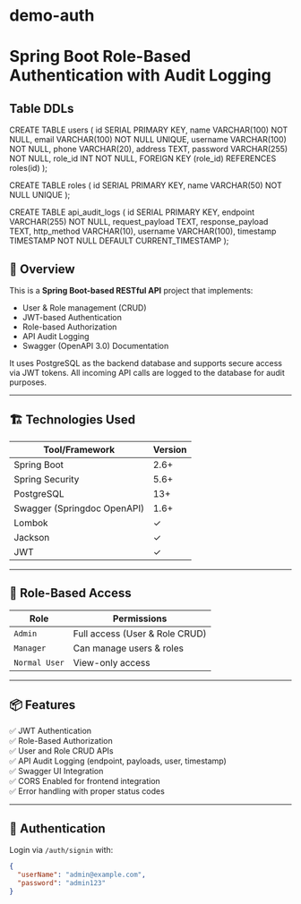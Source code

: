 # demo-auth
# Spring Boot Role-Based Authentication with Audit Logging

## Table DDLs

CREATE TABLE users (
    id SERIAL PRIMARY KEY,
    name VARCHAR(100) NOT NULL,
    email VARCHAR(100) NOT NULL UNIQUE,
    username VARCHAR(100) NOT NULL,
    phone VARCHAR(20),
    address TEXT,
    password VARCHAR(255) NOT NULL,
    role_id INT NOT NULL,
    FOREIGN KEY (role_id) REFERENCES roles(id)
);

CREATE TABLE roles (
    id SERIAL PRIMARY KEY,
    name VARCHAR(50) NOT NULL UNIQUE
);

CREATE TABLE api_audit_logs (
    id SERIAL PRIMARY KEY,
    endpoint VARCHAR(255) NOT NULL,
    request_payload TEXT,
    response_payload TEXT,
    http_method VARCHAR(10),
    username VARCHAR(100),
    timestamp TIMESTAMP NOT NULL DEFAULT CURRENT_TIMESTAMP
);

## 🧾 Overview

This is a **Spring Boot-based RESTful API** project that implements:
- User & Role management (CRUD)
- JWT-based Authentication
- Role-based Authorization
- API Audit Logging
- Swagger (OpenAPI 3.0) Documentation

It uses PostgreSQL as the backend database and supports secure access via JWT tokens. All incoming API calls are logged to the database for audit purposes.

---

## 🏗️ Technologies Used

| Tool/Framework    | Version        |
|------------------|----------------|
| Spring Boot      | 2.6+           |
| Spring Security  | 5.6+           |
| PostgreSQL       | 13+            |
| Swagger (Springdoc OpenAPI) | 1.6+   |
| Lombok           | ✓              |
| Jackson          | ✓              |
| JWT              | ✓              |

---

## 🔐 Role-Based Access

| Role          | Permissions                  |
|---------------|------------------------------|
| `Admin`       | Full access (User & Role CRUD) |
| `Manager`     | Can manage users & roles     |
| `Normal User` | View-only access             |

---

## 📦 Features

✅ JWT Authentication  
✅ Role-Based Authorization  
✅ User and Role CRUD APIs  
✅ API Audit Logging (endpoint, payloads, user, timestamp)  
✅ Swagger UI Integration  
✅ CORS Enabled for frontend integration  
✅ Error handling with proper status codes

---

## 🔑 Authentication

Login via `/auth/signin` with:

```json
{
  "userName": "admin@example.com",
  "password": "admin123"
}
